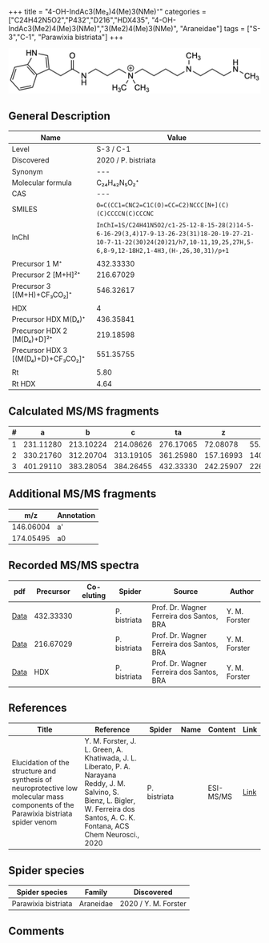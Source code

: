 +++
title = "4-OH-IndAc3(Me₂)4(Me)3(NMe)⁺"
categories = ["C24H42N5O2","P432","D216","HDX435",
"4-OH-IndAc3(Me2)4(Me)3(NMe)","3(Me2)4(Me)3(NMe)",
"Araneidae"]
tags = ["S-3","C-1",
"Parawixia bistriata"]
+++

![](/img/4-OH-IndAc3(Me2)4(Me)3(NMe).png)

## General Description

| Name                       | Value              |
|----------------------------|--------------------|
| Level                      | S-3 / C-1          |
| Discovered                 | 2020 / P. bistriata |
| Synonym                    | ---                |
| Molecular formula          | C₂₄H₄₂N₅O₂⁺                   |
| CAS                        | ---                |
| SMILES | `O=C(CC1=CNC2=C1C(O)=CC=C2)NCCC[N+](C)(C)CCCCN(C)CCCNC`  |
| InChI  | `InChI=1S/C24H41N5O2/c1-25-12-8-15-28(2)14-5-6-16-29(3,4)17-9-13-26-23(31)18-20-19-27-21-10-7-11-22(30)24(20)21/h7,10-11,19,25,27H,5-6,8-9,12-18H2,1-4H3,(H-,26,30,31)/p+1`  |
|                            |                    |
| Precursor 1  M⁺         | 432.33330                   |
| Precursor 2 [M+H]²⁺       | 216.67029                   |
| Precursor 3 [(M+H)+CF₃CO₂]⁺               | 546.32617                   |
|                            |                    |
| HDX                        | 4                   |
| Precursor HDX    M(D₄)⁺   | 436.35841                   |
| Precursor HDX 2 [M(D₄)+D]²⁺ | 219.18598                   |
| Precursor HDX 3 [(M(D₄)+D)+CF₃CO₂]⁺           | 551.35755                   |
|                            |                    |
| Rt                         | 5.80                   |
| Rt HDX                     | 4.64                   |

## Calculated MS/MS fragments

| # | a         | b         | c         | ta        | z         | y         | tz        |
|---|-----------|-----------|-----------|-----------|-----------|-----------|-----------|
| 1 | 231.11280 | 213.10224 | 214.08626 | 276.17065 | 72.08078 | 55.05423 | 103.12297 |
| 2 | 330.21760 | 312.20704 | 313.19105 | 361.25980 | 157.16993 | 140.14338 | 202.22777 |
| 3 | 401.29110 | 383.28054 | 384.26455 | 432.33330 | 242.25907 | 226.24035 | 259.28562 |

## Additional MS/MS fragments

| m/z | Annotation |
|-----|------------|
| 146.06004    | a'   |
| 174.05495    | a0   |

## Recorded MS/MS spectra

| pdf                                             | Precursor | Co-eluting | Spider      | Source                       | Author        |
|-------------------------------------------------|-----------|------------|-------------|------------------------------|---------------|
| [Data](/pdf/P-bistriata/432_4-OH-IndAc3(Me2)4(Me)3(NMe)_Pb.pdf) | 432.33330 |           | P. bistriata | Prof. Dr. Wagner Ferreira dos Santos, BRA  | Y. M. Forster |
| [Data](/pdf/P-bistriata/432_4-OH-IndAc3(Me2)4(Me)3(NMe)_Pb_2.pdf) | 216.67029 |           | P. bistriata | Prof. Dr. Wagner Ferreira dos Santos, BRA  | Y. M. Forster |
| [Data](/pdf/P-bistriata/432_4-OH-IndAc3(Me2)4(Me)3(NMe)_Pb_HDX.pdf) | HDX |           | P. bistriata | Prof. Dr. Wagner Ferreira dos Santos, BRA  | Y. M. Forster |


## References

| Title | Reference | Spider | Name | Content | Link |
|-------|-----------|--------|------|---------|------|
| Elucidation of the structure and synthesis of neuroprotective low molecular mass components of the Parawixia bistriata spider venom      | Y. M. Forster, J. L. Green, A. Khatiwada, J. L. Liberato, P. A. Narayana Reddy, J. M. Salvino, S. Bienz, L. Bigler, W. Ferreira dos Santos, A. C. K. Fontana, ACS Chem Neurosci., 2020          | P. bistriata       |      | ESI-MS/MS        | [Link](https://pubs.acs.org/doi/10.1021/acschemneuro.0c00007)     |

## Spider species

| Spider species     | Family     | Discovered           |
|--------------------|------------|----------------------|
| Parawixia bistriata | Araneidae | 2020 / Y. M. Forster |


## Comments